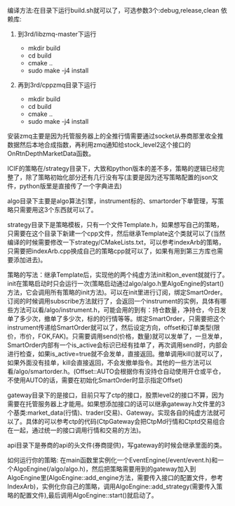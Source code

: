 编译方法:在目录下运行build.sh就可以了，可选参数3个:debug,release,clean
依赖库:
1. 到3rd/libzmq-master下运行
   - mkdir build
   - cd build
   - cmake ..
   - sudo make -j4 install

2. 再到3rd/cppzmq目录下运行
   - mkdir build
   - cd build
   - cmake ..
   - sudo make -j4 install

安装zmq主要是因为托管服务器上的全推行情需要通过socket从券商那里收全推数据然后本地合成指数，再利用zmq通知给stock_level2这个接口的OnRtnDepthMarketData函数。

ICIF的策略在/strategy目录下，大致和python版本的差不多，策略的逻辑已经完整了，除了策略初始化部分还有几行没有写(主要是因为还写策略配置的json文件，python版里是直接传了一个字典进去)

algo目录下主要是algo算法引擎，instrument标的、smartorder下单管理，写策略只需要用这3个东西就可以了。

strategy目录下是策略模板，只有一个文件Template.h，如果想写自己的策略，只需要在这个目录下新建一个cpp文件，然后继承Template这个类就可以了(当然编译的时候需要修改一下strategy/CMakeLists.txt，可以参考indexArb的策略，只需要把indexArb.cpp换成自己的策略cpp就可以了，如果有用到第三方库也需要添加进去)。

策略的写法：继承Template后，实现他的两个纯虚方法init和on_event就就行了。init在策略启动时只会运行一次(策略启动通过algo/algo.h里AlgoEngine的start()方法，它会调用所有策略的init方法)。可以在init里进行订阅，绑定SmartOrder。订阅的时候调用subscribe方法就行了，会返回一个instrument的实例，具体有哪些方法可以看/algo/instrument.h，可能会用的到有：持仓数量，净持仓，今日发单了多少次，撤单了多少次，标的的行情等等。绑定SmartOrder，只需要把这个instrument传递给SmartOrder就可以了，然后设定方向，offset和订单类型(限价，市价，FOK,FAK)。只需要调用send(价格，数量)就可以发单了，一旦发单，SmartOrder内部有一个is_active会标识已经有挂单了，再次调用send时，内部会进行检查，如果is_active=true就不会发单，直接返回。撤单调用kill()就可以了，如果外面没有挂单，kill会直接返回，不会发撤单指令。其他的一些方法可以看/algo/smartorder.h。(Offset::AUTO会根据你有没持仓自动使用开仓或平仓，不使用AUTO的话，需要在初始化SmartOrder时显示指定Offset)

gateway目录下的是接口，目前只写了ctp的接口，股票level2的接口不算，因为需要在托管服务器上才能用。如果想添加接口的话可以继承gateway.h文件里的3个基类:market_data(行情)、trader(交易)、Gateway。实现各自的纯虚方法就可以了。具体的可以参考ctp的代码(CtpGateway会把CtpMd行情和Ctptd交易组合在一起，通过统一的接口调用行情和交易的方法)。

api目录下是券商的api的头文件(券商提供)，写gateway的时候会继承里面的类。

如何运行你的策略:
在main函数里实例化一个EventEngine(/event/event.h)和一个AlgoEngine(/algo/algo.h)，然后把策略需要用到的gateway加入到AlgoEngine里(AlgoEngine::add_engine方法，需要传入接口的配置文件，参考IndexArb)，实例化你自己的策略，调用AlgoEngine::add_strategy(需要传入策略的配置文件),最后调用AlgoEngine::start()就启动了。

